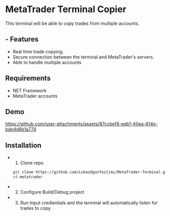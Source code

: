 # MetaTrader Terminal Copier

This terminal will be able to copy trades from multiple accounts.

## - Features
-  Real time trade copying.
-  Secure connection between the terminal and MetaTrader's servers.
-  Able to handle multiple accounts

## Requirements
-  NET Framework
-  MetaTrader accounts

## Demo

https://github.com/user-attachments/assets/87ccbef8-eeb1-40ea-814e-bde4d8e1a774

## Installation
-  1. Clone repo
    ```bash
    git clone https://github.com/LukasOgunfeitimi/MetaTrader-Terminal.git
    cd metatrader
    ```
- 2. Configure
       Build/Debug project
- 3. Run
       Input credientials and the terminal will automatically listen for trades to copy



